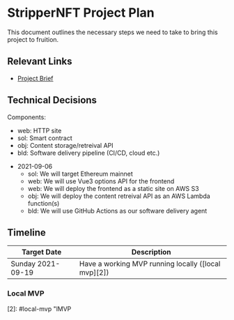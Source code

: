 # StripperNFT Project Plan

This document outlines the necessary steps we need to take to bring this project to fruition.

## Relevant Links

- [Project Brief][1]

## Technical Decisions

Components:

* web: HTTP site
* sol: Smart contract
* obj: Content storage/retreival API
* bld: Software delivery pipeline (CI/CD, cloud etc.)

- 2021-09-06
    - sol: We will target Ethereum mainnet
    - web: We will use Vue3 options API for the frontend
    - web: We will deploy the frontend as a static site on AWS S3
    - obj: We will deploy the content retreival API as an AWS Lambda function(s)
    - bld: We will use GitHub Actions as our software delivery agent

## Timeline

| Target Date | Description |
|--- | --- |
| Sunday 2021-09-19 | Have a working MVP running locally ([local mvp][2]) |

### Local MVP


[1]: project-brief.md "Brief"
[2]: #local-mvp "lMVP
